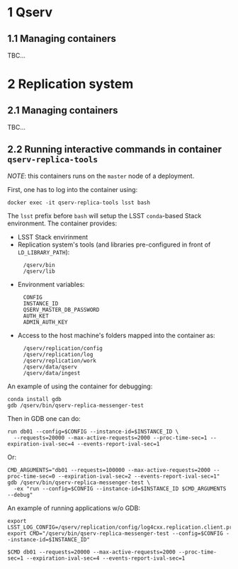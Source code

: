 1 Qserv
========

1.1 Managing containers
-----------------------
TBC...

2 Replication system
====================

2.1 Managing containers
-----------------------
TBC...

2.2 Running interactive commands in container `qserv-replica-tools`
-------------------------------------------------------------------
_NOTE_: this containers runs on the `master` node of a deployment.

First, one has to log into the container using:
```
docker exec -it qserv-replica-tools lsst bash
```
The `lsst` prefix before `bash` will setup the LSST `conda`-based Stack environment. The container provides:

* LSST Stack envirinment
* Replication system's tools (and libraries pre-configured in front of `LD_LIBRARY_PATH`):
```
     /qserv/bin
     /qserv/lib
```
* Environment variables:
```
     CONFIG
     INSTANCE_ID
     QSERV_MASTER_DB_PASSWORD
     AUTH_KET
     ADMIN_AUTH_KEY
```
* Access to the host machine's folders mapped into the container as:
```
     /qserv/replication/config
     /qserv/replication/log
     /qserv/replication/work
     /qserv/data/qserv
     /qserv/data/ingest
```

An example of using the container for debugging:
```
conda install gdb
gdb /qserv/bin/qserv-replica-messenger-test
```
Then in GDB one can do:
```
run db01 --config=$CONFIG --instance-id=$INSTANCE_ID \
  --requests=20000 --max-active-requests=2000 --proc-time-sec=1 --expiration-ival-sec=4 --events-report-ival-sec=1
```
Or:
```
CMD_ARGUMENTS="db01 --requests=100000 --max-active-requests=2000 --proc-time-sec=0 --expiration-ival-sec=2 --events-report-ival-sec=1"
gdb /qserv/bin/qserv-replica-messenger-test \
  -ex "run --config=$CONFIG --instance-id=$INSTANCE_ID $CMD_ARGUMENTS --debug"
```

An example of running applications w/o GDB:
```
export LSST_LOG_CONFIG=/qserv/replication/config/log4cxx.replication.client.properties
export CMD="/qserv/bin/qserv-replica-messenger-test --config=$CONFIG --instance-id=$INSTANCE_ID"

$CMD db01 --requests=20000 --max-active-requests=2000 --proc-time-sec=1 --expiration-ival-sec=4 --events-report-ival-sec=1
```

